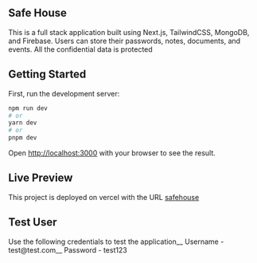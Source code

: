 ## Safe House

This is a full stack application built using Next.js, TailwindCSS, MongoDB, and Firebase. Users can store their passwords, notes, documents, and events. All the confidential data is protected

## Getting Started

First, run the development server:

```bash
npm run dev
# or
yarn dev
# or
pnpm dev
```

Open [http://localhost:3000](http://localhost:3000) with your browser to see the result.

## Live Preview

This project is deployed on vercel with the URL [safehouse](https://mysafehouse.vercel.app)

## Test User

Use the following credentials to test the application__
Username - test@test.com__
Password - test123
